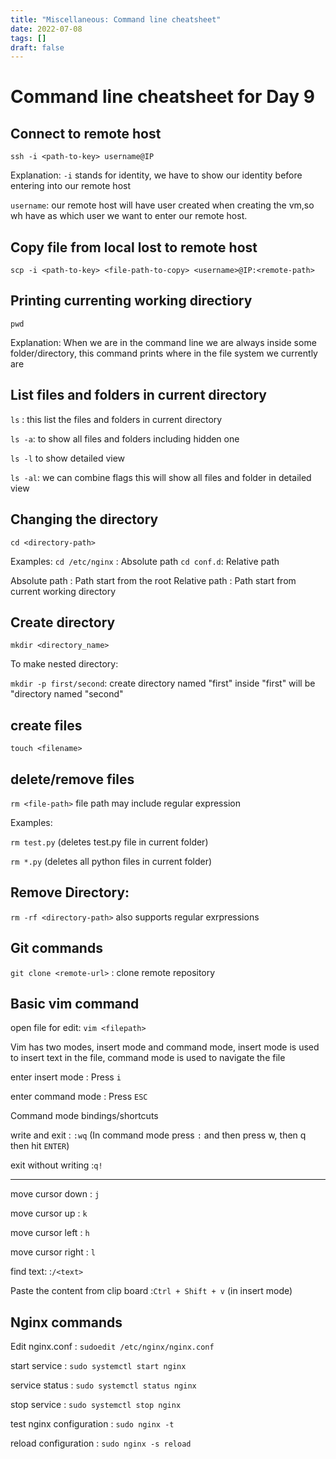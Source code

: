 ```yaml
---
title: "Miscellaneous: Command line cheatsheet"
date: 2022-07-08
tags: []
draft: false
---
```


# Command line cheatsheet for Day 9

## Connect to remote host

`ssh -i <path-to-key> username@IP`

Explanation:
`-i` stands for identity, we have to show our identity before entering into our remote host

`username`: our remote host will have user created when creating the vm,so wh have as which user we want to enter our remote host.

## Copy file from local lost to remote host

`scp -i <path-to-key> <file-path-to-copy> <username>@IP:<remote-path>`

## Printing currenting working directiory

`pwd`

Explanation:
When we are in the command line we are always inside some folder/directory, this command prints where in the file system we currently are

## List files and folders in current directory

`ls` : this list the files and folders in current directory

`ls -a`: to show all files and folders including hidden one

`ls -l` to show detailed view

`ls -al`: we can combine flags this will show all files and folder in detailed view

## Changing the directory

`cd <directory-path>`

Examples:
`cd /etc/nginx` : Absolute path
`cd conf.d`: Relative path

Absolute path : Path start from the root
Relative path : Path start from current working directory

## Create directory

`mkdir <directory_name>`

To make nested directory:

`mkdir -p first/second`: create directory named "first" inside "first" will be "directory named "second"

## create files

`touch <filename>`

## delete/remove files

`rm <file-path>` file path may include regular expression

Examples:

`rm test.py` (deletes test.py file in current folder)

`rm *.py` (deletes all python files in current folder)

## Remove Directory:

`rm -rf <directory-path>` also supports regular exrpressions

## Git commands

`git clone <remote-url>` : clone remote repository

## Basic vim command

open file for edit: `vim <filepath>`

Vim has two modes, insert mode and command mode, insert mode is used to insert text in the file, command mode is used to navigate the file

enter insert mode : Press `i`

enter command mode : Press `ESC`

Command mode bindings/shortcuts

write and exit : `:wq` (In command mode press `:` and then press w, then q then hit `ENTER`)

exit without writing :`q!`

---

move cursor down : `j`

move cursor up : `k`

move cursor left : `h`

move cursor right : `l`

find text: :`/<text>`

Paste the content from clip board :`Ctrl + Shift + v` (in insert mode)

## Nginx commands

Edit nginx.conf : `sudoedit /etc/nginx/nginx.conf`

start service : `sudo systemctl start nginx`

service status : `sudo systemctl status nginx`

stop service : `sudo systemctl stop nginx`

test nginx configuration : `sudo nginx -t`

reload configuration : `sudo nginx -s reload`

